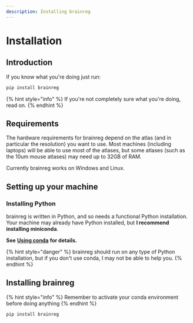 ```yaml
---
description: Installing brainreg
---
```


# Installation

## Introduction

If you know what you're doing just run:

```bash
pip install brainreg
```

{% hint style="info" %}
If you're not completely sure what you're doing, read on.
{% endhint %}

## Requirements

The hardware requirements for brainreg depend on the atlas (and in particular the resolution) you want to use. Most machines (including laptops) will be able to use most of the atlases, but some atlases (such as the 10um mouse atlases) may need up to 32GB of RAM.

Currently brainreg works on Windows and Linux.&#x20;

## Setting up your machine

### Installing Python

brainreg is written in Python, and so needs a functional Python installation. Your machine may already have Python installed, but **I recommend installing miniconda**.

**See** [**Using conda**](../cellfinder/using-conda.md) **for details.**

{% hint style="danger" %}
brainreg should run on any type of Python installation, but if you don't use conda, I may not be able to help you.
{% endhint %}

## Installing brainreg

{% hint style="info" %}
Remember to activate your conda environment before doing anything
{% endhint %}

```bash
pip install brainreg
```
